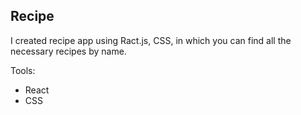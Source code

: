 ## Recipe

I created recipe app using Ract.js, CSS, in which you can find all the necessary recipes by name.

Tools:
* React
* CSS
